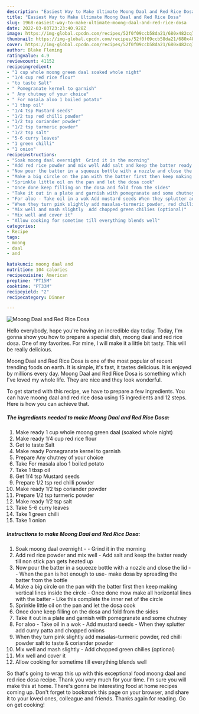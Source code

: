 ```yaml
---
description: "Easiest Way to Make Ultimate Moong Daal and Red Rice Dosa"
title: "Easiest Way to Make Ultimate Moong Daal and Red Rice Dosa"
slug: 1968-easiest-way-to-make-ultimate-moong-daal-and-red-rice-dosa
date: 2022-03-03T23:23:40.928Z
image: https://img-global.cpcdn.com/recipes/52f0f09ccb58da21/680x482cq70/moong-daal-and-red-rice-dosa-recipe-main-photo.jpg
thumbnail: https://img-global.cpcdn.com/recipes/52f0f09ccb58da21/680x482cq70/moong-daal-and-red-rice-dosa-recipe-main-photo.jpg
cover: https://img-global.cpcdn.com/recipes/52f0f09ccb58da21/680x482cq70/moong-daal-and-red-rice-dosa-recipe-main-photo.jpg
author: Blake Fleming
ratingvalue: 4.9
reviewcount: 41152
recipeingredient:
- "1 cup whole moong green daal soaked whole night"
- "1/4 cup red rice flour"
- "to taste Salt"
- " Pomegranate kernel to garnish"
- " Any chutney of your choice"
- " For masala aloo 1 boiled potato"
- "1 tbsp oil"
- "1/4 tsp Mustard seeds"
- "1/2 tsp red chilli powder"
- "1/2 tsp coriander powder"
- "1/2 tsp turmeric powder"
- "1/2 tsp salt"
- "5-6 curry leaves"
- "1 green chilli"
- "1 onion"
recipeinstructions:
- "Soak moong daal overnight  Grind it in the morning"
- "Add red rice powder and mix well Add salt and keep the batter ready till non stick pan gets heated up"
- "Now pour the batter in a squeeze bottle with a nozzle and close the lid  When the pan is hot enough to use- make dosa by spreading the batter from the bottle"
- "Make a big circle on the pan with the batter first then keep making vertical lines inside the circle Once done mow make all horizontal lines with the batter Like this complete the inner net of the circle"
- "Sprinkle little oil on the pan and let the dosa cook"
- "Once done keep filling on the dosa and fold from the sides"
- "Take it out in a plate and garnish with pomegranate and some chutney"
- "For aloo - Take oil in a wok Add mustard seeds When they splutter add curry patta and chopped onions"
- "When they turn pink slightly add masalas-turmeric powder, red chilli powder salt to taste & coriander powder"
- "Mix well and mash slightly  Add chopped green chilies (optional)"
- "Mix well and cover it"
- "Allow cooking for sometime till everything blends well"
categories:
- Recipe
tags:
- moong
- daal
- and

katakunci: moong daal and 
nutrition: 104 calories
recipecuisine: American
preptime: "PT15M"
cooktime: "PT33M"
recipeyield: "2"
recipecategory: Dinner

---
```



![Moong Daal and Red Rice Dosa](https://img-global.cpcdn.com/recipes/52f0f09ccb58da21/680x482cq70/moong-daal-and-red-rice-dosa-recipe-main-photo.jpg)

Hello everybody, hope you're having an incredible day today. Today, I'm gonna show you how to prepare a special dish, moong daal and red rice dosa. One of my favorites. For mine, I will make it a little bit tasty. This will be really delicious.

Moong Daal and Red Rice Dosa is one of the most popular of recent trending foods on earth. It is simple, it's fast, it tastes delicious. It is enjoyed by millions every day. Moong Daal and Red Rice Dosa is something which I've loved my whole life. They are nice and they look wonderful.




To get started with this recipe, we have to prepare a few ingredients. You can have moong daal and red rice dosa using 15 ingredients and 12 steps. Here is how you can achieve that.

<!--inarticleads1-->

##### The ingredients needed to make Moong Daal and Red Rice Dosa:

1. Make ready 1 cup whole moong green daal (soaked whole night)
1. Make ready 1/4 cup red rice flour
1. Get to taste Salt
1. Make ready  Pomegranate kernel to garnish
1. Prepare  Any chutney of your choice
1. Take  For masala aloo 1 boiled potato
1. Take 1 tbsp oil
1. Get 1/4 tsp Mustard seeds
1. Prepare 1/2 tsp red chilli powder
1. Make ready 1/2 tsp coriander powder
1. Prepare 1/2 tsp turmeric powder
1. Make ready 1/2 tsp salt
1. Take 5-6 curry leaves
1. Take 1 green chilli
1. Take 1 onion




<!--inarticleads2-->

##### Instructions to make Moong Daal and Red Rice Dosa:

1. Soak moong daal overnight -  - Grind it in the morning
1. Add red rice powder and mix well - Add salt and keep the batter ready till non stick pan gets heated up
1. Now pour the batter in a squeeze bottle with a nozzle and close the lid -  - When the pan is hot enough to use- make dosa by spreading the batter from the bottle
1. Make a big circle on the pan with the batter first then keep making vertical lines inside the circle - Once done mow make all horizontal lines with the batter - Like this complete the inner net of the circle
1. Sprinkle little oil on the pan and let the dosa cook
1. Once done keep filling on the dosa and fold from the sides
1. Take it out in a plate and garnish with pomegranate and some chutney
1. For aloo - Take oil in a wok - Add mustard seeds - When they splutter add curry patta and chopped onions
1. When they turn pink slightly add masalas-turmeric powder, red chilli powder salt to taste & coriander powder
1. Mix well and mash slightly  - Add chopped green chilies (optional)
1. Mix well and cover it
1. Allow cooking for sometime till everything blends well




So that's going to wrap this up with this exceptional food moong daal and red rice dosa recipe. Thank you very much for your time. I'm sure you will make this at home. There's gonna be interesting food at home recipes coming up. Don't forget to bookmark this page on your browser, and share it to your loved ones, colleague and friends. Thanks again for reading. Go on get cooking!
